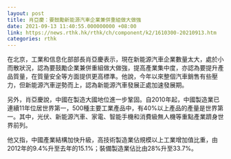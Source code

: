 ```yaml
---
layout: post
title: 肖亞慶：要鼓勵新能源汽車企業兼併重組做大做強
date: 2021-09-13 11:40:55.000000000 +08:00
link: https://news.rthk.hk/rthk/ch/component/k2/1610300-20210913.htm
categories: rthk
---
```


在北京，工業和信息化部部長肖亞慶表示，現在新能源汽車企業數量太大，處於小而散狀況，認為要鼓勵企業兼併重組做大做強，提高產業集中度，亦認為要提升產品質量，在質量安全等方面提供更高標準。他說，今年以來整個汽車銷售有些壓力，但新能源汽車逆勢而上，認為新能源汽車發展正處加速發展期。

另外，肖亞慶說，中國在製造大國地位進一步鞏固。自2010年起，中國製造業已連續11年位居世界第一，500種主要工業產品中，有40%以上產品的產量是世界第一。其中，光伏、新能源汽車、家電、智能手機和消費級無人機等重點產業躋身世界前列。

他又指，中國產業結構加快升級，高技術製造業佔規模以上工業增加值比重，由2012年的9.4%升至去年的15.1%；裝備製造業佔比由28%升至33.7%。
